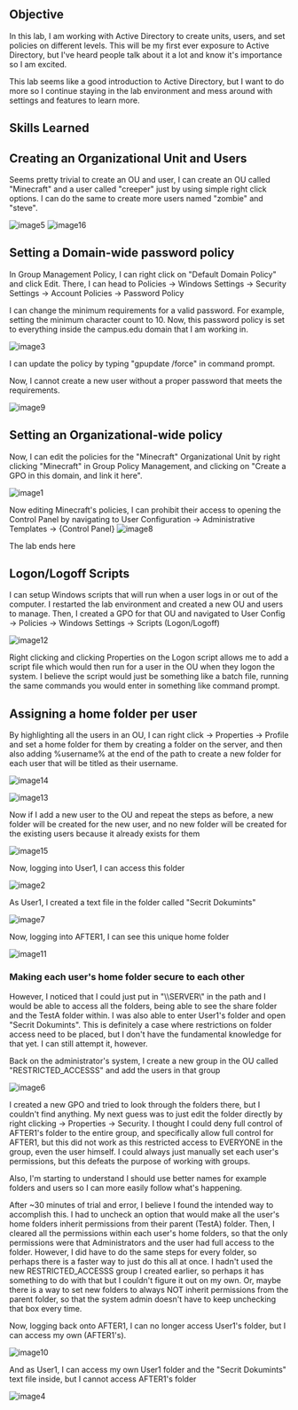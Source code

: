 ## Objective
In this lab, I am working with Active Directory to create units, users,
and set policies on different levels. This will be my first ever
exposure to Active Directory, but I've heard people talk about it a lot
and know it's importance so I am excited.

This lab seems like a good introduction to Active Directory, but I want
to do more so I continue staying in the lab environment and mess around
with settings and features to learn more.

## Skills Learned

## Creating an Organizational Unit and Users

Seems pretty trivial to create an OU and user, I can create an OU called
"Minecraft" and a user called "creeper" just by using simple right click
options. I can do the same to create more users named "zombie" and
"steve".

![image5](https://github.com/user-attachments/assets/eb2e0e81-99b0-4cb6-8140-30626418827c)
![image16](https://github.com/user-attachments/assets/245a91a2-66bd-4103-a750-6f0658595a2c)



## Setting a Domain-wide password policy

In Group Management Policy, I can right click on "Default Domain Policy"
and click Edit. There, I can head to Policies -\> Windows Settings -\>
Security Settings -\> Account Policies -\> Password Policy

I can change the minimum requirements for a valid password. For example,
setting the minimum character count to 10. Now, this password policy is
set to everything inside the campus.edu domain that I am working in.

![image3](https://github.com/user-attachments/assets/41dbc6b8-2ac8-4017-96c1-b6dcae262e40)


I can update the policy by typing "gpupdate /force" in command prompt.

Now, I cannot create a new user without a proper password that meets the
requirements.

![image9](https://github.com/user-attachments/assets/9b4786d1-142e-4caf-b45b-1cdbf5bb27a8)



## Setting an Organizational-wide policy

Now, I can edit the policies for the "Minecraft" Organizational Unit by
right clicking "Minecraft" in Group Policy Management, and clicking on
"Create a GPO in this domain, and link it here".

![image1](https://github.com/user-attachments/assets/fd4106ae-49e0-4f55-9adb-b370442f8c14)


Now editing Minecraft's policies, I can prohibit their access to opening
the Control Panel by navigating to User Configuration -\> Administrative
Templates -\> {Control Panel}
![image8](https://github.com/user-attachments/assets/968703ff-97ec-4062-899b-71d4fc34f022)

The lab ends here


## Logon/Logoff Scripts

I can setup Windows scripts that will run when a user logs in or out of
the computer. I restarted the lab environment and created a new OU and
users to manage. Then, I created a GPO for that OU and navigated to User
Config -\> Policies -\> Windows Settings -\> Scripts (Logon/Logoff)

![image12](https://github.com/user-attachments/assets/dc9e4c9c-6da8-48eb-8954-1e5dc109ae1e)


Right clicking and clicking Properties on the Logon script allows me to
add a script file which would then run for a user in the OU when they
logon the system. I believe the script would just be something like a
batch file, running the same commands you would enter in something like
command prompt.

## Assigning a home folder per user

By highlighting all the users in an OU, I can right click -\> Properties
-\> Profile and set a home folder for them by creating a folder on the
server, and then also adding %username% at the end of the path to create
a new folder for each user that will be titled as their username.

![image14](https://github.com/user-attachments/assets/2cfa9975-e28c-4859-870f-b782c31bb177)


![image13](https://github.com/user-attachments/assets/ed3515b3-b84b-459b-85fa-ca5b598dec7d)


Now if I add a new user to the OU and repeat the steps as before, a new
folder will be created for the new user, and no new folder will be
created for the existing users because it already exists for them

![image15](https://github.com/user-attachments/assets/1c1d6f7c-2956-4c61-9708-1d02953d44d8)


Now, logging into User1, I can access this folder

![image2](https://github.com/user-attachments/assets/21262d0c-9ff7-48aa-a40f-a93d6b6cd937)


As User1, I created a text file in the folder called "Secrit Dokumints"

![image7](https://github.com/user-attachments/assets/06058b27-1bf8-45c7-8959-10490837d82a)

Now, logging into AFTER1, I can see this unique home folder

![image11](https://github.com/user-attachments/assets/81cdd639-23f9-42c2-aef5-4ab35113c0c4)


### **Making each user's home folder secure to each other**

However, I noticed that I could just put in "\\\\SERVER\\" in the path
and I would be able to access all the folders, being able to see the
share folder and the TestA folder within. I was also able to enter
User1's folder and open "Secrit Dokumints". This is definitely a case
where restrictions on folder access need to be placed, but I don't have
the fundamental knowledge for that yet. I can still attempt it, however.

Back on the administrator's system, I create a new group in the OU
called "RESTRICTED_ACCESSS" and add the users in that group

![image6](https://github.com/user-attachments/assets/746ee357-7644-48e8-b2c4-aad5f2aff757)


I created a new GPO and tried to look through the folders there, but I
couldn't find anything. My next guess was to just edit the folder
directly by right clicking -\> Properties -\> Security. I thought I
could deny full control of AFTER1's folder to the entire group, and
specifically allow full control for AFTER1, but this did not work as
this restricted access to EVERYONE in the group, even the user himself.
I could always just manually set each user's permissions, but this
defeats the purpose of working with groups.

Also, I'm starting to understand I should use better names for example
folders and users so I can more easily follow what's happening.

After \~30 minutes of trial and error, I believe I found the intended
way to accomplish this. I had to uncheck an option that would make all
the user's home folders inherit permissions from their parent (TestA)
folder. Then, I cleared all the permissions within each user's home
folders, so that the only permissions were that Administrators and the
user had full access to the folder. However, I did have to do the same
steps for every folder, so perhaps there is a faster way to just do this
all at once. I hadn't used the new RESTRICTED_ACCESSS group I created
earlier, so perhaps it has something to do with that but I couldn't
figure it out on my own. Or, maybe there is a way to set new folders to
always NOT inherit permissions from the parent folder, so that the
system admin doesn't have to keep unchecking that box every time.

Now, logging back onto AFTER1, I can no longer access User1's folder,
but I can access my own (AFTER1's).

![image10](https://github.com/user-attachments/assets/415ddbd2-7b10-44ea-ae68-71c61edf5e3e)


And as User1, I can access my own User1 folder and the "Secrit
Dokumints" text file inside, but I cannot access AFTER1's folder

![image4](https://github.com/user-attachments/assets/a30a7500-cc4a-4b74-a593-10a2dadefb72)

